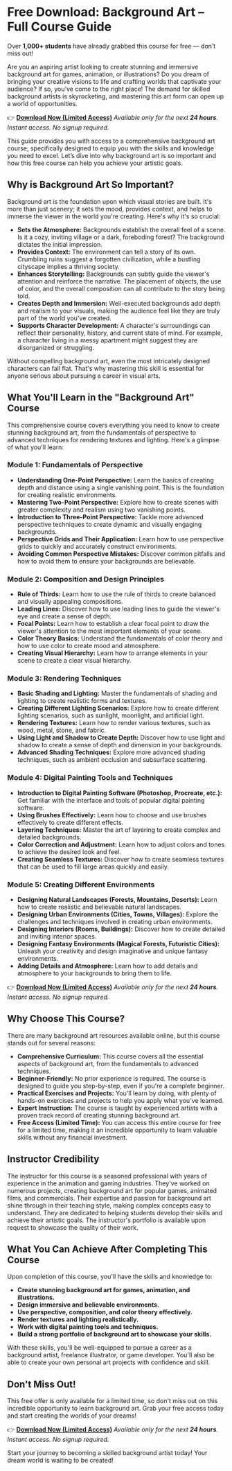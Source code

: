 # Free Download: Background Art – Full Course Guide

Over **1,000+ students** have already grabbed this course for free — don’t miss out!

Are you an aspiring artist looking to create stunning and immersive background art for games, animation, or illustrations? Do you dream of bringing your creative visions to life and crafting worlds that captivate your audience? If so, you’ve come to the right place! The demand for skilled background artists is skyrocketing, and mastering this art form can open up a world of opportunities.

👉 **[Download Now (Limited Access)](https://udemywork.com/backgroundart)**
_Available only for the next **24 hours**. Instant access. No signup required._

This guide provides you with access to a comprehensive background art course, specifically designed to equip you with the skills and knowledge you need to excel. Let’s dive into why background art is so important and how this free course can help you achieve your artistic goals.

## Why is Background Art So Important?

Background art is the foundation upon which visual stories are built. It's more than just scenery; it sets the mood, provides context, and helps to immerse the viewer in the world you're creating. Here's why it's so crucial:

*   **Sets the Atmosphere:** Backgrounds establish the overall feel of a scene. Is it a cozy, inviting village or a dark, foreboding forest? The background dictates the initial impression.
*   **Provides Context:** The environment can tell a story of its own. Crumbling ruins suggest a forgotten civilization, while a bustling cityscape implies a thriving society.
*   **Enhances Storytelling:** Backgrounds can subtly guide the viewer's attention and reinforce the narrative. The placement of objects, the use of color, and the overall composition can all contribute to the story being told.
*   **Creates Depth and Immersion:** Well-executed backgrounds add depth and realism to your visuals, making the audience feel like they are truly part of the world you've created.
*   **Supports Character Development:** A character's surroundings can reflect their personality, history, and current state of mind. For example, a character living in a messy apartment might suggest they are disorganized or struggling.

Without compelling background art, even the most intricately designed characters can fall flat. That's why mastering this skill is essential for anyone serious about pursuing a career in visual arts.

## What You'll Learn in the "Background Art" Course

This comprehensive course covers everything you need to know to create stunning background art, from the fundamentals of perspective to advanced techniques for rendering textures and lighting. Here's a glimpse of what you'll learn:

### Module 1: Fundamentals of Perspective

*   **Understanding One-Point Perspective:** Learn the basics of creating depth and distance using a single vanishing point. This is the foundation for creating realistic environments.
*   **Mastering Two-Point Perspective:** Explore how to create scenes with greater complexity and realism using two vanishing points.
*   **Introduction to Three-Point Perspective:** Tackle more advanced perspective techniques to create dynamic and visually engaging backgrounds.
*   **Perspective Grids and Their Application:** Learn how to use perspective grids to quickly and accurately construct environments.
*   **Avoiding Common Perspective Mistakes:** Discover common pitfalls and how to avoid them to ensure your backgrounds are believable.

### Module 2: Composition and Design Principles

*   **Rule of Thirds:** Learn how to use the rule of thirds to create balanced and visually appealing compositions.
*   **Leading Lines:** Discover how to use leading lines to guide the viewer's eye and create a sense of depth.
*   **Focal Points:** Learn how to establish a clear focal point to draw the viewer's attention to the most important elements of your scene.
*   **Color Theory Basics:** Understand the fundamentals of color theory and how to use color to create mood and atmosphere.
*   **Creating Visual Hierarchy:** Learn how to arrange elements in your scene to create a clear visual hierarchy.

### Module 3: Rendering Techniques

*   **Basic Shading and Lighting:** Master the fundamentals of shading and lighting to create realistic forms and textures.
*   **Creating Different Lighting Scenarios:** Explore how to create different lighting scenarios, such as sunlight, moonlight, and artificial light.
*   **Rendering Textures:** Learn how to render various textures, such as wood, metal, stone, and fabric.
*   **Using Light and Shadow to Create Depth:** Discover how to use light and shadow to create a sense of depth and dimension in your backgrounds.
*   **Advanced Shading Techniques:** Explore more advanced shading techniques, such as ambient occlusion and subsurface scattering.

### Module 4: Digital Painting Tools and Techniques

*   **Introduction to Digital Painting Software (Photoshop, Procreate, etc.):** Get familiar with the interface and tools of popular digital painting software.
*   **Using Brushes Effectively:** Learn how to choose and use brushes effectively to create different effects.
*   **Layering Techniques:** Master the art of layering to create complex and detailed backgrounds.
*   **Color Correction and Adjustment:** Learn how to adjust colors and tones to achieve the desired look and feel.
*   **Creating Seamless Textures:** Discover how to create seamless textures that can be used to fill large areas quickly and easily.

### Module 5: Creating Different Environments

*   **Designing Natural Landscapes (Forests, Mountains, Deserts):** Learn how to create realistic and believable natural landscapes.
*   **Designing Urban Environments (Cities, Towns, Villages):** Explore the challenges and techniques involved in creating urban environments.
*   **Designing Interiors (Rooms, Buildings):** Discover how to create detailed and inviting interior spaces.
*   **Designing Fantasy Environments (Magical Forests, Futuristic Cities):** Unleash your creativity and design imaginative and unique fantasy environments.
*   **Adding Details and Atmosphere:** Learn how to add details and atmosphere to your backgrounds to bring them to life.

👉 **[Download Now (Limited Access)](https://udemywork.com/backgroundart)**
_Available only for the next **24 hours**. Instant access. No signup required._

## Why Choose This Course?

There are many background art resources available online, but this course stands out for several reasons:

*   **Comprehensive Curriculum:** This course covers all the essential aspects of background art, from the fundamentals to advanced techniques.
*   **Beginner-Friendly:** No prior experience is required. The course is designed to guide you step-by-step, even if you're a complete beginner.
*   **Practical Exercises and Projects:** You'll learn by doing, with plenty of hands-on exercises and projects to help you apply what you've learned.
*   **Expert Instruction:** The course is taught by experienced artists with a proven track record of creating stunning background art.
*   **Free Access (Limited Time):** You can access this entire course for free for a limited time, making it an incredible opportunity to learn valuable skills without any financial investment.

## Instructor Credibility

The instructor for this course is a seasoned professional with years of experience in the animation and gaming industries. They've worked on numerous projects, creating background art for popular games, animated films, and commercials. Their expertise and passion for background art shine through in their teaching style, making complex concepts easy to understand. They are dedicated to helping students develop their skills and achieve their artistic goals. The instructor's portfolio is available upon request to showcase the quality of their work.

## What You Can Achieve After Completing This Course

Upon completion of this course, you'll have the skills and knowledge to:

*   **Create stunning background art for games, animation, and illustrations.**
*   **Design immersive and believable environments.**
*   **Use perspective, composition, and color theory effectively.**
*   **Render textures and lighting realistically.**
*   **Work with digital painting tools and techniques.**
*   **Build a strong portfolio of background art to showcase your skills.**

With these skills, you'll be well-equipped to pursue a career as a background artist, freelance illustrator, or game developer. You'll also be able to create your own personal art projects with confidence and skill.

## Don't Miss Out!

This free offer is only available for a limited time, so don't miss out on this incredible opportunity to learn background art. Grab your free access today and start creating the worlds of your dreams!

👉 **[Download Now (Limited Access)](https://udemywork.com/backgroundart)**
_Available only for the next **24 hours**. Instant access. No signup required._

Start your journey to becoming a skilled background artist today! Your dream world is waiting to be created!
